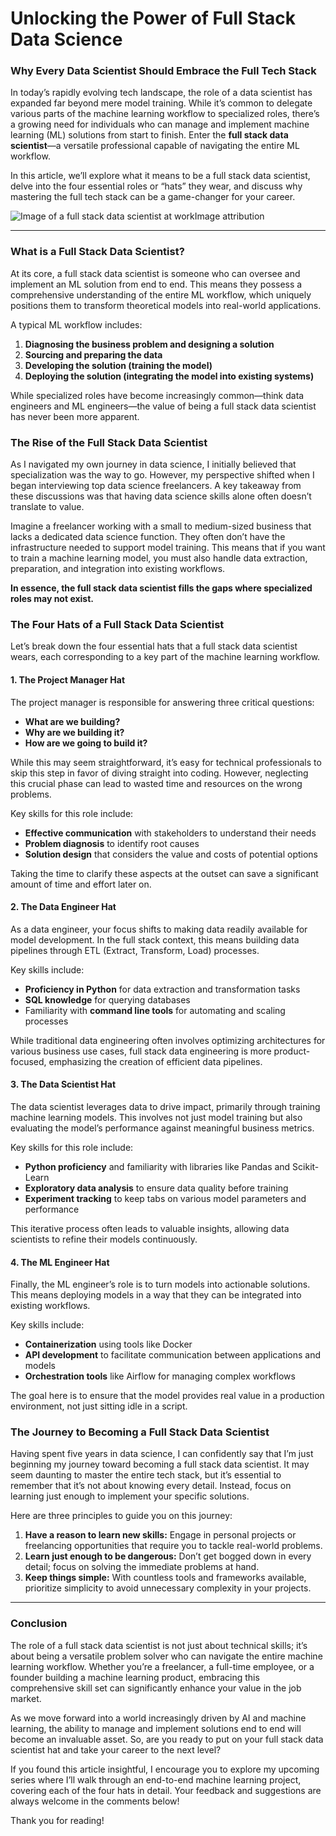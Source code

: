 # Unlocking the Power of Full Stack Data Science
### Why Every Data Scientist Should Embrace the Full Tech Stack

In today’s rapidly evolving tech landscape, the role of a data scientist has expanded far beyond mere model training. While it’s common to delegate various parts of the machine learning workflow to specialized roles, there’s a growing need for individuals who can manage and implement machine learning (ML) solutions from start to finish. Enter the **full stack data scientist**—a versatile professional capable of navigating the entire ML workflow. 

In this article, we’ll explore what it means to be a full stack data scientist, delve into the four essential roles or “hats” they wear, and discuss why mastering the full tech stack can be a game-changer for your career.

![Image of a full stack data scientist at work](image_url)Image attribution

* * *

### What is a Full Stack Data Scientist?

At its core, a full stack data scientist is someone who can oversee and implement an ML solution from end to end. This means they possess a comprehensive understanding of the entire ML workflow, which uniquely positions them to transform theoretical models into real-world applications. 

A typical ML workflow includes:
1. **Diagnosing the business problem and designing a solution**
2. **Sourcing and preparing the data**
3. **Developing the solution (training the model)**
4. **Deploying the solution (integrating the model into existing systems)**

While specialized roles have become increasingly common—think data engineers and ML engineers—the value of being a full stack data scientist has never been more apparent. 

### The Rise of the Full Stack Data Scientist

As I navigated my own journey in data science, I initially believed that specialization was the way to go. However, my perspective shifted when I began interviewing top data science freelancers. A key takeaway from these discussions was that having data science skills alone often doesn’t translate to value. 

Imagine a freelancer working with a small to medium-sized business that lacks a dedicated data science function. They often don’t have the infrastructure needed to support model training. This means that if you want to train a machine learning model, you must also handle data extraction, preparation, and integration into existing workflows. 

**In essence, the full stack data scientist fills the gaps where specialized roles may not exist.**

### The Four Hats of a Full Stack Data Scientist

Let’s break down the four essential hats that a full stack data scientist wears, each corresponding to a key part of the machine learning workflow.

#### 1. The Project Manager Hat

The project manager is responsible for answering three critical questions:
- **What are we building?**
- **Why are we building it?**
- **How are we going to build it?**

While this may seem straightforward, it’s easy for technical professionals to skip this step in favor of diving straight into coding. However, neglecting this crucial phase can lead to wasted time and resources on the wrong problems. 

Key skills for this role include:
- **Effective communication** with stakeholders to understand their needs
- **Problem diagnosis** to identify root causes
- **Solution design** that considers the value and costs of potential options

Taking the time to clarify these aspects at the outset can save a significant amount of time and effort later on.

#### 2. The Data Engineer Hat

As a data engineer, your focus shifts to making data readily available for model development. In the full stack context, this means building data pipelines through ETL (Extract, Transform, Load) processes. 

Key skills include:
- **Proficiency in Python** for data extraction and transformation tasks
- **SQL knowledge** for querying databases
- Familiarity with **command line tools** for automating and scaling processes

While traditional data engineering often involves optimizing architectures for various business use cases, full stack data engineering is more product-focused, emphasizing the creation of efficient data pipelines.

#### 3. The Data Scientist Hat

The data scientist leverages data to drive impact, primarily through training machine learning models. This involves not just model training but also evaluating the model’s performance against meaningful business metrics. 

Key skills for this role include:
- **Python proficiency** and familiarity with libraries like Pandas and Scikit-Learn
- **Exploratory data analysis** to ensure data quality before training
- **Experiment tracking** to keep tabs on various model parameters and performance

This iterative process often leads to valuable insights, allowing data scientists to refine their models continuously.

#### 4. The ML Engineer Hat

Finally, the ML engineer’s role is to turn models into actionable solutions. This means deploying models in a way that they can be integrated into existing workflows. 

Key skills include:
- **Containerization** using tools like Docker
- **API development** to facilitate communication between applications and models
- **Orchestration tools** like Airflow for managing complex workflows

The goal here is to ensure that the model provides real value in a production environment, not just sitting idle in a script.

### The Journey to Becoming a Full Stack Data Scientist

Having spent five years in data science, I can confidently say that I’m just beginning my journey toward becoming a full stack data scientist. It may seem daunting to master the entire tech stack, but it’s essential to remember that it’s not about knowing every detail. Instead, focus on learning just enough to implement your specific solutions.

Here are three principles to guide you on this journey:
1. **Have a reason to learn new skills:** Engage in personal projects or freelancing opportunities that require you to tackle real-world problems.
2. **Learn just enough to be dangerous:** Don’t get bogged down in every detail; focus on solving the immediate problems at hand.
3. **Keep things simple:** With countless tools and frameworks available, prioritize simplicity to avoid unnecessary complexity in your projects.

* * *

### Conclusion

The role of a full stack data scientist is not just about technical skills; it’s about being a versatile problem solver who can navigate the entire machine learning workflow. Whether you’re a freelancer, a full-time employee, or a founder building a machine learning product, embracing this comprehensive skill set can significantly enhance your value in the job market.

As we move forward into a world increasingly driven by AI and machine learning, the ability to manage and implement solutions end to end will become an invaluable asset. So, are you ready to put on your full stack data scientist hat and take your career to the next level?

If you found this article insightful, I encourage you to explore my upcoming series where I’ll walk through an end-to-end machine learning project, covering each of the four hats in detail. Your feedback and suggestions are always welcome in the comments below!

Thank you for reading!